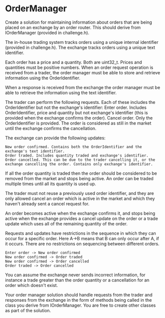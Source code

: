 # OrderManager
Create a solution for maintaining information about orders that are being placed on an exchange by an order router. This should derive from IOrderManager (provided in challenge.h).

The in-house trading system tracks orders using a unique internal identifier (provided in challenge.h). The exchange tracks orders using a unique text identifier.

Each order has a price and a quantity. Both are uint32_t. Prices and quantities must be positive numbers.
When an order request operation is received from a trader, the order manager must be able to store and retrieve information using the
OrderIdentifier.

When a response is received from the exchange the order manager must be able to retrieve the information using the text identifier.

The trader can perform the following requests. Each of these includes the OrderIdentifier but not the exchange's identifier:
    Enter order. Includes OrderIdentifier, price and quantity but not exchange's identifier (this is provided when the exchange confirms the order).
    Cancel order. Only the OrderIdentifier is provided. The order is considered as still in the market until the exchange confirms the
cancellation.

The exchange can provide the following updates:

    New order confirmed. Contains both the OrderIdentifier and the exchange's text identifier.
    Order traded. Includes quantity traded and exchange's identifier.
    Order cancelled. This can be due to the trader cancelling it, or the exchange cancelling the order. Contains only exchange's identifier.

If all the order quantity is traded then the order should be considered to be removed from the market and stops being active. An order can be traded multiple times until all its quantity is used up.

The trader must not reuse a previously used order identifier, and they are only allowed cancel an order which is active in the market and which they haven't already sent a cancel request for.

An order becomes active when the exchange confirms it, and stops being active when the exchange provides a cancel update on the order or a trade update which uses all of the remaining quantity of the order.

Requests and updates have restrictions in the sequence in which they can occur for a specific order. Here A->B means that B can only occur after A, if it occurs. There are no restrictions on sequencing between different orders.

    Enter order -> New order confirmed
    New order confirmed -> Order traded
    New order confirmed -> Order cancelled
    Order traded -> Order cancelled

You can assume the exchange never sends incorrect information, for instance a trade greater than the order quantity or a cancellation for an order which doesn't exist.

Your order manager solution should handle requests from the trader and responses from the exchange in the form of methods being called in the class you derive from IOrderManager. You are free to create other classes as part of the solution.
